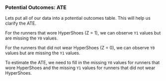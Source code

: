 ### Potential Outcomes: ATE

Lets put all of our data into a potential outcomes table. This will help us clarify the ATE.

For the runners that wore HyperShoes (Z = 1), we can observe `Y1` values but are missing the `Y0` values. 

For the runners that did not wear HyperShoes (Z = 0), we can observe `Y0` values but are missing the `Y1` values. 

To estimate the ATE, we need to fill in the missing `Y0` values for runners that wore HyperShoes and the missing `Y1` values for runners that did not wear HyperShoes.
